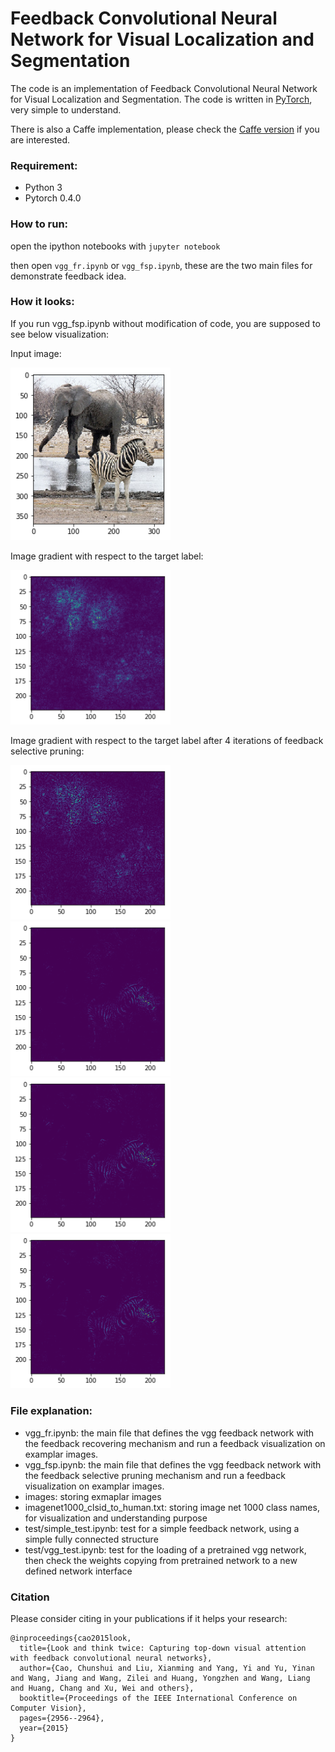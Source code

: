 # Feedback Convolutional Neural Network for Visual Localization and Segmentation

The code is an implementation of Feedback Convolutional Neural Network for Visual Localization and Segmentation. The code is written in [PyTorch](https://pytorch.org/), very simple to understand.

There is also a Caffe implementation, please check the [Caffe version](https://github.com/caochunshui/FeedbackCNN-demo) if you are interested.

### Requirement:
- Python 3
- Pytorch 0.4.0

### How to run:

open the ipython notebooks with `jupyter notebook`

then open `vgg_fr.ipynb` or `vgg_fsp.ipynb`, these are the two main files for demonstrate feedback idea.


### How it looks:

If you run vgg_fsp.ipynb without modification of code, you are supposed to see below visualization:

Input image:

<img src="figure/image.png" width="256">

Image gradient with respect to the target label:

<img src="figure/ff.png" width="256">

Image gradient with respect to the target label after 4 iterations of feedback selective pruning:

<img src="figure/fb_1.png" width="256"> <img src="figure/fb_2.png" width="256"> <img src="figure/fb_3.png" width="256"> <img src="figure/fb_4.png" width="256">

### File explanation:

- vgg_fr.ipynb: the main file that defines the vgg feedback network with the feedback recovering mechanism and run a feedback visualization on examplar images.
- vgg_fsp.ipynb: the main file that defines the vgg feedback network with the feedback selective pruning mechanism and run a feedback visualization on  examplar images.
- images: storing exmaplar images
- imagenet1000_clsid_to_human.txt: storing image net 1000 class names, for visualization and understanding purpose
- test/simple_test.ipynb: test for a simple feedback network, using a simple fully connected structure
- test/vgg_test.ipynb: test for the loading of a pretrained vgg network, then check the weights copying from pretrained network to a new defined network interface

### Citation

Please consider citing in your publications if it helps your research:

    @inproceedings{cao2015look,
      title={Look and think twice: Capturing top-down visual attention with feedback convolutional neural networks},
      author={Cao, Chunshui and Liu, Xianming and Yang, Yi and Yu, Yinan and Wang, Jiang and Wang, Zilei and Huang, Yongzhen and Wang, Liang and Huang, Chang and Xu, Wei and others},
      booktitle={Proceedings of the IEEE International Conference on Computer Vision},
      pages={2956--2964},
      year={2015}
    }
